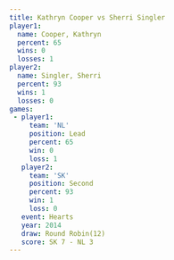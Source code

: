 ```yaml
---
title: Kathryn Cooper vs Sherri Singler
player1:               
  name: Cooper, Kathryn
  percent: 65          
  wins: 0              
  losses: 1            
player2:               
  name: Singler, Sherri
  percent: 93          
  wins: 1              
  losses: 0            
games:
 - player1:        
     team: 'NL'    
     position: Lead
     percent: 65   
     win: 0        
     loss: 1       
   player2:          
     team: 'SK'      
     position: Second
     percent: 93     
     win: 1          
     loss: 0         
   event: Hearts        
   year: 2014           
   draw: Round Robin(12)
   score: SK 7 - NL 3   
---
```

